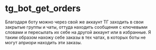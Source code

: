 # tg_bot_get_orders
Благодаря боту можно через свой же аккаунт ТГ заходить в свои закрытые группы и чаты, оттуда находить сообщения с ключевыми словами и пересылать их себе на другой аккаунт или в избранные. Я таким образом нахожу себе заказы в тех чатах, в которых боты не могут априори находить эти заказы.

